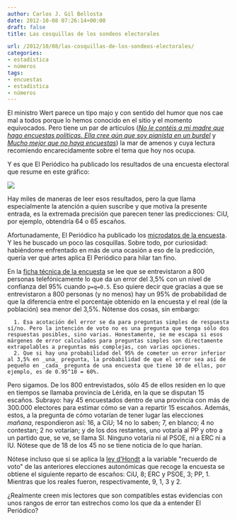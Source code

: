 ```yaml
---
author: Carlos J. Gil Bellosta
date: 2012-10-08 07:26:14+00:00
draft: false
title: Las cosquillas de los sondeos electorales

url: /2012/10/08/las-cosquillas-de-los-sondeos-electorales/
categories:
- estadística
- números
tags:
- encuestas
- estadística
- números
---
```


El ministro Wert parece un tipo majo y con sentido del humor que nos cae mal a todos porque lo hemos conocido en el sitio y el momento equivocados. Pero tiene un par de artículos (_[No le contéis a mi madre que hago encuestas políticas. Ella cree aún que soy pianista en un burdel](http://www.reis.cis.es/REIS/jsp/REIS.jsp?opcion=articulo&ktitulo=1667&autor=JOS%C9+IGNACIO+WERT)_ y _[Mucho mejor que no haya encuestas](http://dialnet.unirioja.es/servlet/articulo?codigo=2420608)_) la mar de amenos y cuya lectura recomiendo encarecidamente sobre el tema que hoy nos ocupa.

Y es que El Periódico ha publicado los resultados de una encuesta electoral que resume en este gráfico:

[![](/wp-uploads/2012/10/sondeo_cataluña.png)
](/wp-uploads/2012/10/sondeo_cataluña.png)

Hay miles de maneras de leer esos resultados, pero la que llama especialmente la atención a quien suscribe y que motiva la presente entrada, es la extremada precisión que parecen tener las predicciones: CiU, por ejemplo, obtendría 64 o 65 escaños.

Afortunadamente, El Periódico ha publicado los [microdatos de la encuesta](http://www.elperiodico.com/es/ext_resources/gesop/EP_PreelectoralAut_Set2012_MatriuDades.rar). Y les he buscado un poco las cosquillas. Sobre todo, por curiosidad: habiéndome enfrentado en más de una ocasión a eso de la predicción, quería ver qué artes aplica El Periódico para hilar tan fino.

En la [ficha técnica de la encuesta](http://www.elperiodico.com/es/ext_resources/gesop/EP_PreelectoralAut_Set2012_Tabulacions.pdf) se lee que se entrevistaron a 800 personas telefónicamente lo que da un error del 3,5% con un nivel de confianza del 95% cuando `p=q=0.5`. Eso quiere decir que gracias a que se entrevistaron a 800 personas (y no menos) hay un 95% de probabilidad de que la diferencia entre el porcentaje obtenido en la encuesta y el real (de la población) sea menor del 3,5%. Nótense dos cosas, sin embargo:



	  1. Esa acotación del error se da para preguntas simples de respuesta sí/no. Pero la intención de voto no es una pregunta que tenga sólo dos respuestas posibles, sino varias. Honestamente, se me escapa si esos márgenes de error calculados para preguntas simples son directamente extrapolables a preguntas más complejas, con varias opciones.
	  2. Que si hay una probabilidad del 95% de cometer un error inferior al 3,5% en _una_ pregunta, la probabilidad de que el error sea así de pequeño en _cada_ pregunta de una encuesta que tiene 10 de ellas, por ejemplo, es de 0.95^10 = 60%.


Pero sigamos. De los 800 entrevistados, sólo 45 de ellos residen en lo que en tiempos se llamaba provincia de Lérida, en la que se disputan 15 escaños. Subrayo: hay 45 encuestados dentro de una provincia con más de 300.000 electores para estimar cómo se van a repartir 15 escaños. Además, estos, a la pregunta de cómo votarían de tener lugar las elecciones _mañana_, respondieron así: 16, a CiU; 14 no lo saben; 7, en blanco; 4 no contestan; 2 no votarían; y de los dos restantes, uno votaría al PP y otro a un partido que, se ve, se llama SI. Ninguno votaría ni al PSOE, ni a ERC ni a IU. Nótese que de 18 de los 45 no se tiene noticia de lo que harían.

Nótese incluso que si se aplica la [ley d'Hondt](http://www.grserrano.es/wp/2011/05/jugando-con-el-sistema-de-dhondt/) a la variable "recuerdo de voto" de las anteriores elecciones autonómicas que recoge la encuesta se obtiene el siguiente reparto de escaños: CiU, 8; ERC y PSOE, 3; PP, 1. Mientras que los reales fueron, respectivamente, 9, 1, 3 y 2.

¿Realmente creen mis lectores que son compatibles estas evidencias con unos rangos de error tan estrechos como los que da a entender El Periódico?
